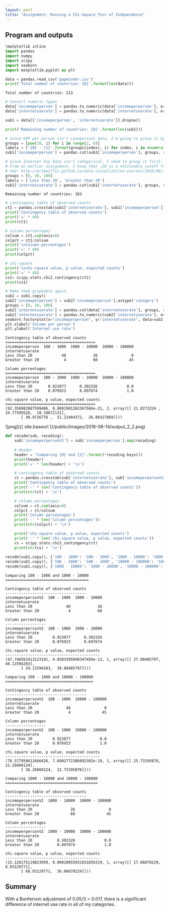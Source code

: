 ```yaml
---
layout: post
title: "Assignment: Running a Chi-Square Test of Independence"
---
```


## Program and outputs

```python
%matplotlib inline
import pandas
import numpy
import scipy
import seaborn
import matplotlib.pyplot as plt

data = pandas.read_csv('gapminder.csv')
print('Total number of countries: {0}'.format(len(data)))
```

    Total number of countries: 213



```python
# Convert numeric types
data['incomeperperson'] = pandas.to_numeric(data['incomeperperson'], errors='coerce')
data['internetuserate'] = pandas.to_numeric(data['internetuserate'], errors='coerce')

sub1 = data[['incomeperperson', 'internetuserate']].dropna()

print('Remaining number of countries: {0}'.format(len(sub1)))

# Since GDP per person isn't categorical data, I'm going to group it by magnitude first
groups = [pow(10, i) for i in range(2, 6)]
labels = ['{0} - {1}'.format(groups[index], i) for index, i in enumerate(groups[1:])]
sub1['incomeperperson'] = pandas.cut(sub1['incomeperperson'], groups, right=False, labels=labels)

# Since Internet Use Rate isn't categorical, I need to group it first.
# From an earlier assignment, I know that ~20 is a noticeable cutoff for internet use rate, so lets use that.
# See: http://erikwiffin.github.io/data-visualization-course//2016/06/30/assignment-4/#internet-use-rate
groups = [0, 20, 100]
labels = ['Less than 20', 'Greater than 20']
sub1['internetuserate'] = pandas.cut(sub1['internetuserate'], groups, right=False, labels=labels)
```

    Remaining number of countries: 183



```python
# contingency table of observed counts
ct1 = pandas.crosstab(sub1['internetuserate'], sub1['incomeperperson'])
print('Contingency table of observed counts')
print('=' * 40)
print(ct1)

# column percentages
colsum = ct1.sum(axis=0)
colpct = ct1/colsum
print('\nColumn percentages')
print('=' * 40)
print(colpct)

# chi-square
print('\nchi-square value, p value, expected counts')
print('=' * 40)
cs1= scipy.stats.chi2_contingency(ct1)
print(cs1)

# Make them graphable again
sub2 = sub1.copy()
sub2['incomeperperson'] = sub2['incomeperperson'].astype('category')
groups = [0, 20, 100]
sub2['internetuserate'] = pandas.cut(data['internetuserate'], groups, right=False, labels=[0, 20])
sub2['internetuserate'] = pandas.to_numeric(sub2['internetuserate'], errors='coerce')
seaborn.factorplot(x="incomeperperson", y="internetuserate", data=sub2, kind="bar", ci=None)
plt.xlabel('Income per person')
plt.ylabel('Internet use rate')
```

    Contingency table of observed counts
    ========================================
    incomeperperson  100 - 1000  1000 - 10000  10000 - 100000
    internetuserate                                          
    Less than 20             48            26               0
    Greater than 20           4            60              45
    
    Column percentages
    ========================================
    incomeperperson  100 - 1000  1000 - 10000  10000 - 100000
    internetuserate                                          
    Less than 20       0.923077      0.302326             0.0
    Greater than 20    0.076923      0.697674             1.0
    
    chi-square value, p value, expected counts
    ========================================
    (92.356982887599486, 8.8091901262367566e-21, 2, array([[ 21.0273224 ,  34.77595628,  18.19672131],
           [ 30.9726776 ,  51.22404372,  26.80327869]]))





![png]({{ site.baseurl }}/public/images/2016-08-14/output_2_2.png)



```python
def recode(sub, recoding):
    sub['incomeperpersonV2'] = sub['incomeperperson'].map(recoding)
    
    # Header
    header = 'Comparing {0} and {1}'.format(*recoding.keys())
    print(header)
    print('=' * len(header) + '\n')

    # contingency table of observed counts
    ct = pandas.crosstab(sub['internetuserate'], sub['incomeperpersonV2'])
    print('Contingency table of observed counts')
    print('-' * len('Contingency table of observed counts'))
    print(str(ct) + '\n')

    # column percentages
    colsum = ct.sum(axis=0)
    colpct = ct/colsum
    print('Column percentages')
    print('-' * len('Column percentages'))
    print(str(colpct) + '\n')

    print('chi-square value, p value, expected counts')
    print('-' * len('chi-square value, p value, expected counts'))
    cs = scipy.stats.chi2_contingency(ct)
    print(str(cs) + '\n')
    
recode(sub1.copy(), {'100 - 1000': '100 - 1000', '1000 - 10000': '1000 - 10000'})
recode(sub1.copy(), {'100 - 1000': '100 - 1000', '10000 - 100000': '10000 - 100000'})
recode(sub1.copy(), {'1000 - 10000': '1000 - 10000', '10000 - 100000': '10000 - 100000'})
```

    Comparing 100 - 1000 and 1000 - 10000
    =====================================
    
    Contingency table of observed counts
    ------------------------------------
    incomeperpersonV2  100 - 1000  1000 - 10000
    internetuserate                            
    Less than 20               48            26
    Greater than 20             4            60
    
    Column percentages
    ------------------
    incomeperpersonV2  100 - 1000  1000 - 10000
    internetuserate                            
    Less than 20         0.923077      0.302326
    Greater than 20      0.076923      0.697674
    
    chi-square value, p value, expected counts
    ------------------------------------------
    (47.746562413123101, 4.8503395840347456e-12, 1, array([[ 27.88405797,  46.11594203],
           [ 24.11594203,  39.88405797]]))
    
    Comparing 100 - 1000 and 10000 - 100000
    =======================================
    
    Contingency table of observed counts
    ------------------------------------
    incomeperpersonV2  100 - 1000  10000 - 100000
    internetuserate                              
    Less than 20               48               0
    Greater than 20             4              45
    
    Column percentages
    ------------------
    incomeperpersonV2  100 - 1000  10000 - 100000
    internetuserate                              
    Less than 20         0.923077             0.0
    Greater than 20      0.076923             1.0
    
    chi-square value, p value, expected counts
    ------------------------------------------
    (78.577956612666426, 7.6902772386092302e-19, 1, array([[ 25.73195876,  22.26804124],
           [ 26.26804124,  22.73195876]]))
    
    Comparing 1000 - 10000 and 10000 - 100000
    =========================================
    
    Contingency table of observed counts
    ------------------------------------
    incomeperpersonV2  1000 - 10000  10000 - 100000
    internetuserate                                
    Less than 20                 26               0
    Greater than 20              60              45
    
    Column percentages
    ------------------
    incomeperpersonV2  1000 - 10000  10000 - 100000
    internetuserate                                
    Less than 20           0.302326             0.0
    Greater than 20        0.697674             1.0
    
    chi-square value, p value, expected counts
    ------------------------------------------
    (15.126175119023959, 0.00010055931031856319, 1, array([[ 17.06870229,   8.93129771],
           [ 68.93129771,  36.06870229]]))

## Summary

With a Bonferroni adjustment of 0.05/3 = 0.017, there is a significant difference of internet use rate in all of my categories.
